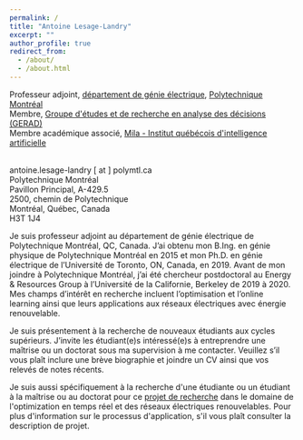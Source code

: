 ```yaml
---
permalink: /
title: "Antoine Lesage-Landry"
excerpt: ""
author_profile: true
redirect_from: 
  - /about/
  - /about.html
---
```

Professeur adjoint, [département de génie électrique](https://www.polymtl.ca/expertises/lesage-landry-antoine), [Polytechnique Montréal](https://polymtl.ca/)<br />
Membre, [Groupe d'études et de recherche en analyse des décisions (GERAD)](https://www.gerad.ca/fr/people/antoine-lesage-landry)<br />
Membre académique associé, [Mila - Institut québécois d'intelligence artificielle](https://mila.quebec/personne/antoine-lesage-landry/)<br />
<br />


antoine.lesage-landry [ at ] polymtl.ca<br />
Polytechnique Montréal<br />
Pavillon Principal, A-429.5 <br />
2500, chemin de Polytechnique<br />
Montréal, Québec, Canada<br />
H3T 1J4<br />


Je suis professeur adjoint au département de génie électrique de Polytechnique Montréal, QC, Canada. J’ai obtenu mon B.Ing. en génie physique de Polytechnique Montréal en 2015 et mon Ph.D. en génie électrique de l’Université de Toronto, ON, Canada, en 2019. Avant de mon joindre à Polytechnique Montréal, j’ai été chercheur postdoctoral au Energy & Resources Group à l’Université de la Californie, Berkeley de 2019 à 2020. Mes champs d’intérêt en recherche incluent l’optimisation et l’online learning ainsi que leurs applications aux réseaux électriques avec énergie renouvelable.

Je suis présentement à la recherche de nouveaux étudiants aux cycles supérieurs. J’invite les étudiant(e)s intéressé(e)s à entreprendre une maîtrise ou un doctorat sous ma supervision à me contacter. Veuillez s’il vous plaît inclure une brève biographie et joindre un CV ainsi que vos relevés de notes récents.

<!--Je suis aussi spécifiquement à la recherche d'une étudiant ou d'un étudiant au doctorat (Ph.D.) pour ce [projet de recherche](http://alesagelandry.github.io/fr/ProjDesc_AlliancePDF_fr.pdf) fait en collaboration avec mes collègues [Prof. Dagdougi](https://www.polymtl.ca/expertises/dagdougui-hanane), [Prof. Audet](https://www.polymtl.ca/expertises/audet-charles) and [Prof. Le Digabel](https://www.polymtl.ca/expertises/le-digabel-sebastien). Pour plus d'information sur le processus d'application, s'il vous plaît consulter la description de projet.-->

Je suis aussi spécifiquement à la recherche d'une étudiante ou un étudiant à la maîtrise ou au doctorat pour ce [projet de recherche](http://alesagelandry.github.io/fr/PhD_OnlineOptimization.pdf) dans le domaine de l'optimization en temps réel et des réseaux électriques renouvelables. Pour plus d'information sur le processus d'application, s'il vous plaît consulter la description de projet.
